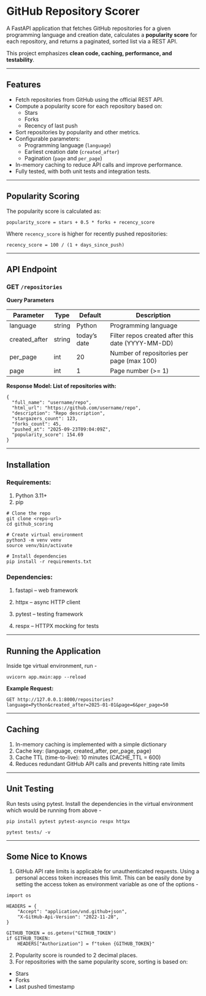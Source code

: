 # GitHub Repository Scorer

A FastAPI application that fetches GitHub repositories for a given programming language and creation date, calculates a **popularity score** for each repository, and returns a paginated, sorted list via a REST API.  

This project emphasizes **clean code, caching, performance, and testability**.

---

## Features

- Fetch repositories from GitHub using the official REST API.
- Compute a popularity score for each repository based on:
  - Stars
  - Forks
  - Recency of last push
- Sort repositories by popularity and other metrics.
- Configurable parameters:
  - Programming language (`language`)
  - Earliest creation date (`created_after`)
  - Pagination (`page` and `per_page`)
- In-memory caching to reduce API calls and improve performance.
- Fully tested, with both unit tests and integration tests.

---

## Popularity Scoring

The popularity score is calculated as:  

```
popularity_score = stars + 0.5 * forks + recency_score
```
Where `recency_score` is higher for recently pushed repositories:

```
recency_score = 100 / (1 + days_since_push)
```

---

## API Endpoint

### GET `/repositories`

**Query Parameters**

|Parameter|Type|Default|Description
|--|--|--|--|
|language|string|Python|Programming language|
|created_after|string|today’s date|Filter repos created after this date (YYYY-MM-DD)|
|per_page|int|20|Number of repositories per page (max 100)|
|page|int|1|Page number (>= 1)|

**Response Model: List of repositories with:**
```
{
  "full_name": "username/repo",
  "html_url": "https://github.com/username/repo",
  "description": "Repo description",
  "stargazers_count": 123,
  "forks_count": 45,
  "pushed_at": "2025-09-23T09:04:09Z",
  "popularity_score": 154.69
}
```

---

## Installation

### Requirements:
1. Python 3.11+
2. pip

```
# Clone the repo
git clone <repo-url>
cd github_scoring

# Create virtual environment
python3 -m venv venv
source venv/bin/activate

# Install dependencies
pip install -r requirements.txt
```

### Dependencies:

1. fastapi – web framework

2. httpx – async HTTP client

3. pytest – testing framework

4. respx – HTTPX mocking for tests

---

## Running the Application
Inside tge virtual environment, run -
```
uvicorn app.main:app --reload
```

**Example Request:**
```
GET http://127.0.0.1:8000/repositories?language=Python&created_after=2025-01-01&page=6&per_page=50
```

---

## Caching
1. In-memory caching is implemented with a simple dictionary
2. Cache key: (language, created_after, per_page, page)
3. Cache TTL (time-to-live): 10 minutes (CACHE_TTL = 600)
4. Reduces redundant GitHub API calls and prevents hitting rate limits

---

## Unit Testing
Run tests using pytest. Install the dependencies in the virtual environment which would be running from above -
```
pip install pytest pytest-asyncio respx httpx
```
```
pytest tests/ -v
```

---

## Some Nice to Knows 
1. GitHub API rate limits is applicable for unauthenticated requests. Using a personal access token increases this limit. This can be easily done by setting the access token as environment variable as one of the options -
```
import os

HEADERS = {
    "Accept": "application/vnd.github+json",
    "X-GitHub-Api-Version": "2022-11-28",
}

GITHUB_TOKEN = os.getenv("GITHUB_TOKEN")
if GITHUB_TOKEN:
    HEADERS["Authorization"] = f"token {GITHUB_TOKEN}"

```
2. Popularity score is rounded to 2 decimal places.
3. For repositories with the same popularity score, sorting is based on:
 - Stars
 - Forks
 - Last pushed timestamp
